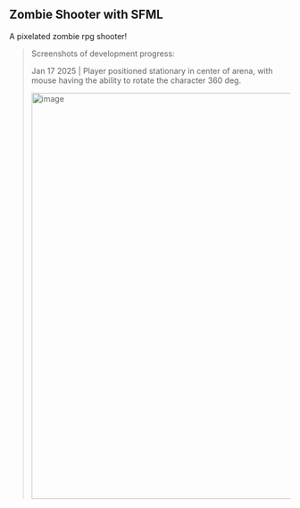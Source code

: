 ## Zombie Shooter with SFML
A pixelated zombie rpg shooter!


> Screenshots of development progress:
> 
> Jan 17 2025 | Player positioned stationary in center of arena, with mouse having the ability to rotate the character 360 deg. 
> 
>  <img width="728" alt="image" src="https://github.com/user-attachments/assets/ed34c052-a10c-494b-90f5-768aecebc333" />
